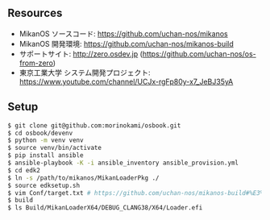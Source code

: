 ## Resources

* MikanOS ソースコード: https://github.com/uchan-nos/mikanos
* MikanOS 開発環境: https://github.com/uchan-nos/mikanos-build
* サポートサイト: http://zero.osdev.jp (https://github.com/uchan-nos/os-from-zero)
* 東京工業大学 システム開発プロジェクト: https://www.youtube.com/channel/UCJx-rgFp80y-x7_JeBJ35yA

## Setup

```sh
$ git clone git@github.com:morinokami/osbook.git
$ cd osbook/devenv
$ python -m venv venv
$ source venv/bin/activate
$ pip install ansible
$ ansible-playbook -K -i ansible_inventory ansible_provision.yml
$ cd edk2
$ ln -s /path/to/mikanos/MikanLoaderPkg ./
$ source edksetup.sh
$ vim Conf/target.txt # https://github.com/uchan-nos/mikanos-build#%E3%83%96%E3%83%BC%E3%83%88%E3%83%AD%E3%83%BC%E3%83%80%E3%83%BC%E3%81%AE%E3%83%93%E3%83%AB%E3%83%89
$ build
$ ls Build/MikanLoaderX64/DEBUG_CLANG38/X64/Loader.efi
```